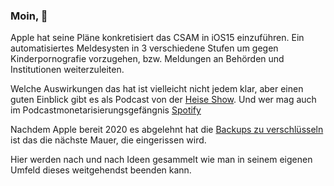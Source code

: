 ### Moin, 👋

Apple hat seine Pläne konkretisiert das CSAM in iOS15 einzuführen. Ein automatisiertes Meldesysten in 3 verschiedene Stufen um gegen Kinderpornografie vorzugehen, bzw. Meldungen an Behörden und Institutionen weiterzuleiten.

Welche Auswirkungen das hat ist vielleicht nicht jedem klar, aber einen guten Einblick gibt es als Podcast von der [Heise Show](https://main.podigee-cdn.net/media/podcast_27459_heiseshow_audio_episode_520262_kindesmissbrauch_scanning_auf_iphones_warum_das_so_gefahrlich_ist_heiseshow.mp3). Und wer mag auch im Podcastmonetarisierungsgefängnis [Spotify](https://open.spotify.com/show/7iMjJRAHcOAumvPbdGDavJ)

Nachdem Apple bereit 2020 es abgelehnt hat die [Backups zu verschlüsseln](https://www.reuters.com/article/us-apple-fbi-icloud-exclusive-idUSKBN1ZK1CT9) ist das die nächste Mauer, die eingerissen wird.

Hier werden nach und nach Ideen gesammelt wie man in seinem eigenen Umfeld dieses weitgehendst beenden kann.  






<!--
**fckapl/fckapl** is a ✨ _special_ ✨ repository because its `README.md` (this file) appears on your GitHub profile.

Here are some ideas to get you started:

- 🔭 I’m currently working on ...
- 🌱 I’m currently learning ...
- 👯 I’m looking to collaborate on ...
- 🤔 I’m looking for help with ...
- 💬 Ask me about ...
- 📫 How to reach me: ...
- 😄 Pronouns: ...
- ⚡ Fun fact: ...
-->
